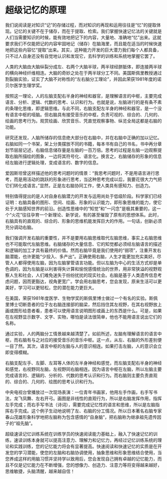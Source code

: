 # 超级记忆的原理

我们说阅读是对知识“记”的存储过程，而对知识的再现和运用往往是“忆”的提取体现。记忆的关键不在于储存，而在于提取、检索。我们掌握快速记忆法的关键就是人们当需要知识的时候，能有效地把记下的内容，大量地、准确地“忆”出来。这就要求我们不仅能把记的内容牢固地记（储存）在脑海里，而且能在适当的时候快速地把这些内容忆“提取”出来。其实，这种能力开发的巨大潜力我们每个人都具备，只不过人自身还没有自觉地认识和发现它，去科学的训练和系统地掌握它罢了。

人类的大脑由大脑纵裂分成左、右两个大脑半球，两半球经胼胝体，即连接两半球的横向神经纤维相连。大脑的奇妙之处在于两半球分工不同。美国斯佩里教授通过割裂脑实验，证实了大脑不对称性的“左右脑分工理论”，并因此荣获1981年度的诺贝尔医学生理学奖。

按照这一理论，人的左脑支配右半身的神经和器官，是理解语言的中枢，主要完成语言、分析、逻辑、代数的思考、认识和行为。也就是说，左脑进行的是有条不素的条理化思维，即逻辑思维。与此不同，右脑支配左半身的神经和器官，是一个没有语言中枢的哑脑。但右脑具有接受音乐的中框，负责可视的、综合的、几何的、绘画的思考行为。观赏绘画、欣赏音乐、凭直觉观察事物、纵览全局这都是右脑的功能。

研究还发现，人脑所储存的信息绝大部分在右脑中，并在右脑中正确的加以记忆。右脑如同一个书架，架上分类摆放不同的书籍，每本书有自己的书名，书中再分章划节层层记述，右脑信息储存量是左脑的一百万倍。思考的过程是左脑一边观察提取右脑所描绘的图象，一边将其符号化、语言化。换言之，右脑储存的形象的信息经左脑进行逻辑处理，变成语言的、数字的信息。

爱因斯坦曾这样描述他的思考问题时的情景：“我思考问题时，不是用语言进行思考，而是用活动的跳跃的形象进行思考，当这种思考完成以后，我要花很大力气把它们转化成语言。”显然，正是左右脑协同工作，使人类具有感知力、创造力。

特别值得提出的是人对自身右脑潜力的开发与运用尚处于低级阶段。科学家们已经证明：右脑具备的图形、空间、绘画、形象的认识能力，即形象思维的能力，使它处于大脑感知世界的前沿。创造性思维中的“知觉”和“一闪念”是极其重要的，这一个“火花”往往孕育一个新理论、新学说，有的甚至催毁了原有的思想体系。此时，右脑具有的直观的、综合的、形象的思维机能发挥巨大的作用。一句话，创新必须充分调动右脑。

我们强调开发右脑的重要性，并不是要用右脑思维取代左脑思维，事实上右脑思维也不可能取代左脑思维。右脑储存的大量信息、它的知觉都必须经左脑语言的描述和逻辑的加工才具有最终的价值。然而右脑毕竟是我们使用的“弱项”，注重开发右脑潜能，也许更能“少投入、多产出”。正确使用右脑，人生才能更加充实美好。尽管人人都得使用左脑，因为左脑掌管语言功能。但以左脑为中心的生活方式却是单色调的，因为左脑是以利害得失计算和愉悦感情统治的世界，用非常狭溢的视野观察人生和社会，人们难免迷失于纷纷扰扰的现实社会。右脑是基于人类遗传信息考虑问题，因而更豁达，视角更宽广。学会用右脑思考，您会发现，原来生活可以更美好，学习可以更轻松，您的潜在能力更巨大。

在美国，荣获1981年度医学、生物学奖的斯佩里博士做过一个有名的实验。斯佩里博士切断患者的位于左右脑连接部的脑梁，然后挡住其左视野，在其右视野放上画或图形给患者看，患者可以使用语言说明图形或画上的东西是什么。可是，如果在左视野显示数字、文字、实物，哪怕是读法很简单，他也不能用语言说出它们的名称。

通过实验，人的两脑分工情景越来越清楚了。如前所述，左脑有理解语言的语言中枢，而右脑有与之对应的接受音乐的音乐中枢。这一点，从左、右脑的外形差别便一目了然。其次，语言中枢的左脑与人的意识相连。如果打击左脑，人的意识会立即变得模糊。

右脑支配左手、左脚、左耳等人体的左半身神经和感觉，而左脑支配右半身的神经和感觉，右视野同左脑，左视野同右脑相连。因为语言中枢在左脑，所以左脑主要完成语言的、逻辑的、分析的、代数的思考认识和行为。而右脑则主要负责直观的、综合的、几何的、绘图的思考认识和行为。

中央电视台曾播放过一次现场表演：一位青年书画家，他用左手作画，右手写书法，龙飞凤舞、左右开弓。画图是非线性的直观行为，所以是右脑发挥作用，指挥左手完成；而右手写书法（诗词），需要完成记忆性的语言和思维，所以是左脑指挥右手完成。这个例子生动地说明了左、右脑的分工情况。所以日本著名右脑专家春山茂雄形象科学地把左脑称为包含感情的“自身脑”，把右脑称为继承祖先遗传因子的“祖先脑”。

超级速读记忆训练系统在训练学员的快速阅读能力基础上，融入了快速记忆的训练，速读训练本身就可以提高注意力、理解力和记忆力，再经过记忆训练系统的理论和实践训练，您的记忆能力将会有显著提高。快速阅读和快速记忆的实质是在开发您的学习潜能，使您的左脑和右脑协调使用，抽象思维和形象思维结合使用，当您养成这样的用脑习惯并坚持学以致用后，您会发现自己拥有卓越的记忆能力，而且不仅是记忆能力在不断增强，您的想像力、创造力、注意力等将变得越来越好，思维敏捷，头脑清醒，越来越自信！

